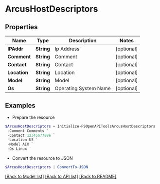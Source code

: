 # ArcusHostDescriptors
## Properties

Name | Type | Description | Notes
------------ | ------------- | ------------- | -------------
**IPAddr** | **String** | Ip Address | [optional] 
**Comment** | **String** | Comment | [optional] 
**Contact** | **String** | Contact | [optional] 
**Location** | **String** | Location | [optional] 
**Model** | **String** | Model | [optional] 
**Os** | **String** | Operating System Name | [optional] 

## Examples

- Prepare the resource
```powershell
$ArcusHostDescriptors = Initialize-PSOpenAPIToolsArcusHostDescriptors  -IPAddr 1.1.1.1 `
 -Comment Comments `
 -Contact 1234567788e `
 -Location US `
 -Model AIX `
 -Os Linux
```

- Convert the resource to JSON
```powershell
$ArcusHostDescriptors | ConvertTo-JSON
```

[[Back to Model list]](../README.md#documentation-for-models) [[Back to API list]](../README.md#documentation-for-api-endpoints) [[Back to README]](../README.md)


